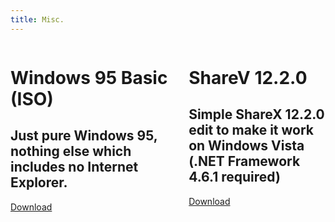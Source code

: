 ```yaml
---
title: Misc.
---
```


<a name="misc"></a>
<div class="columns">
  <div class="column">
    <div class="box">
      <h1 class="title">
        <i class="fab fa-windows"></i> Windows 95 Basic (ISO)
      </h1>
      <h2 class="subtitle">
        Just pure Windows 95, nothing else which includes no Internet Explorer.
      </h2>
      <a class="button is-info is-rounded" href="https://cdn.discordapp.com/attachments/251863047587627008/438135851160174602/win95_en_basic.iso">
        <span class="icon is-small">
          <i class="fas fa-download"></i>
        </span>
        <span>Download</span>
      </a>
    </div>
  </div>

  <div class="column">
    <div class="box">
      <h1 class="title">
        <i class="fab fa-windows"></i> ShareV 12.2.0
      </h1>
      <h2 class="subtitle">
        Simple ShareX 12.2.0 edit to make it work on Windows Vista <br /> (.NET Framework 4.6.1 required)
      </h2>
      <a class="button is-info is-rounded" href="https://cdn.discordapp.com/attachments/251863047587627008/481960125767090176/ShareV_12.2.0.zip">
        <span class="icon is-small">
          <i class="fas fa-download"></i>
        </span>
        <span>Download</span>
      </a>
    </div>
  </div>
</div>
